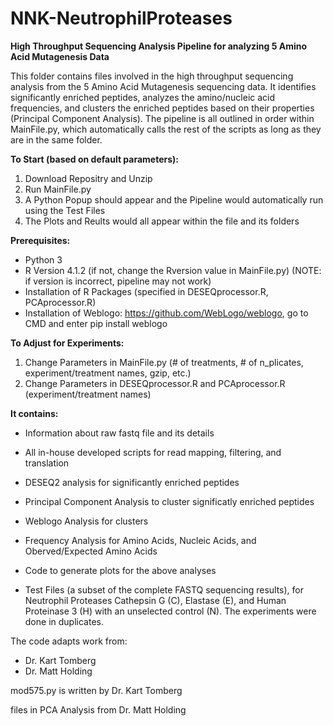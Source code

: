 # NNK-NeutrophilProteases
**High Throughput Sequencing Analysis Pipeline for analyzing 5 Amino Acid Mutagenesis Data**

This folder contains files involved in the high throughput sequencing analysis from the 5 Amino Acid Mutagenesis sequencing data. It identifies significantly enriched peptides, analyzes the amino/nucleic acid frequencies, and clusters the enriched peptides based on their properties (Principal Component Analysis). The pipeline is all outlined in order within MainFile.py, which automatically calls the rest of the scripts as long as they are in the same folder. 

**To Start (based on default parameters):**
1. Download Repositry and Unzip
2. Run MainFile.py
3. A Python Popup should appear and the Pipeline would automatically run using the Test Files
4. The Plots and Reults would all appear within the file and its folders

**Prerequisites:**
- Python 3
- R Version 4.1.2 (if not, change the Rversion value in MainFile.py) (NOTE: if version is incorrect, pipeline may not work)
- Installation of R Packages (specified in DESEQprocessor.R, PCAprocessor.R)
- Installation of Weblogo: https://github.com/WebLogo/weblogo, go to CMD and enter pip install weblogo

**To Adjust for Experiments:**
1. Change Parameters in MainFile.py (# of treatments, # of n_plicates, experiment/treatment names, gzip, etc.)
2. Change Parameters in DESEQprocessor.R and PCAprocessor.R (experiment/treatment names)

**It contains:**

- Information about raw fastq file and its details
- All in-house developed scripts for read mapping, filtering, and translation
- DESEQ2 analysis for significantly enriched peptides
- Principal Component Analysis to cluster significatly enriched peptides
- Weblogo Analysis for clusters

- Frequency Analysis for Amino Acids, Nucleic Acids, and Oberved/Expected Amino Acids
- Code to generate plots for the above analyses
- Test Files (a subset of the complete FASTQ sequencing results), for Neutrophil Proteases Cathepsin G (C), Elastase (E), and Human Proteinase 3 (H) with an unselected control (N). The experiments were done in duplicates.

The code adapts work from:
- Dr. Kart Tomberg
- Dr. Matt Holding


mod575.py is written by Dr. Kart Tomberg

files in PCA Analysis from Dr. Matt Holding
